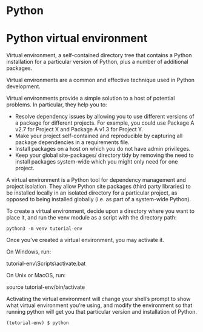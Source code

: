 # Python


# Python virtual environment

 Virtual environment, a self-contained directory tree that contains a Python installation for a particular version of Python, plus a number of additional packages.
 
 Virtual environments are a common and effective technique used in Python development. 
 
 Virtual environments provide a simple solution to a host of potential problems. In particular, they help you to:

- Resolve dependency issues by allowing you to use different versions of a package for different projects. For example, you could use Package A v2.7 for Project X and Package A v1.3 for Project Y.
- Make your project self-contained and reproducible by capturing all package dependencies in a requirements file.
- Install packages on a host on which you do not have admin privileges.
- Keep your global site-packages/ directory tidy by removing the need to install packages system-wide which you might only need for one project.
	

A virtual environment is a Python tool for dependency management and project isolation. They allow Python site packages (third party libraries) to be installed locally in an isolated directory for a particular project, as opposed to being installed globally (i.e. as part of a system-wide Python).

To create a virtual environment, decide upon a directory where you want to place it, and run the venv module as a script with the directory path:

```
python3 -m venv tutorial-env
```


Once you’ve created a virtual environment, you may activate it.

On Windows, run:

tutorial-env\Scripts\activate.bat

On Unix or MacOS, run:

source tutorial-env/bin/activate

Activating the virtual environment will change your shell’s prompt to show what virtual environment you’re using, and modify the environment so that running python will get you that particular version and installation of Python. 

```
(tutorial-env) $ python
```


